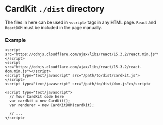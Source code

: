 # CardKit `./dist` directory

The files in here can be used in `<script>` tags in any HTML page. `React` and `ReactDOM` must be included in the page manually.

### Example

    <script src="https://cdnjs.cloudflare.com/ajax/libs/react/15.3.2/react.min.js"></script>
    <script src="https://cdnjs.cloudflare.com/ajax/libs/react/15.3.2/react-dom.min.js"></script>
    <script type="text/javascript" src="/path/to/dist/cardkit.js"></script>
    <script type="text/javascript" src="/path/to/dist/dom.js"></script>

    <script type="text/javascript">
      // Your CardKit code here
      var cardkit = new CardKit();
      var renderer = new CardKitDOM(cardkit);

      // ...
    </script>